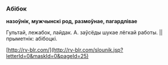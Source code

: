 ### Абібок
**назоўнік, мужчынскі род, размоўнае, пагардлівае**

Гультай, лежабок, лайдак. А. заўсёды шукае лёгкай работы. || прыметнік: абібоцкі.

<a rel="author">[http://rv-blr.com/](http://rv-blr.com/slounik.jsp?letterId=0&maskId=0&pageId=25)</a>
